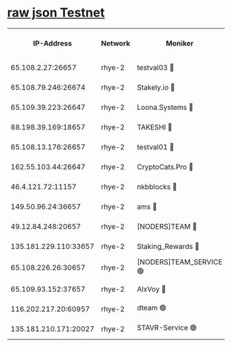 
[raw json Testnet](https://rpc-check.quickt.stavr.tech/quickt/rpc-quickt-result.json)
=


<table><tr><th>IP-Address</th><th>Network</th><th>Moniker</th><th>Latest Block Height</th><th>Earliest Block Height</th><th>Catching Up</th><th>Tx Index</th><th>Voting Power</th><th>Scan Time</th></tr><tr><td>65.108.2.27:26657</td><td>rhye-2</td><td>testval03 🔴</td><td>1390354</td><td>1</td><td>False</td><td>on</td><td>11002050</td><td>2024-03-24T00:10:02.150601084UTC</td></tr><tr><td>65.108.79.246:26674</td><td>rhye-2</td><td>Stakely.io 🔴</td><td>1390354</td><td>1</td><td>False</td><td>on</td><td>10010</td><td>2024-03-24T00:10:02.467169161UTC</td></tr><tr><td>65.109.39.223:26647</td><td>rhye-2</td><td>Loona.Systems 🔴</td><td>1390355</td><td>1</td><td>False</td><td>off</td><td>86949</td><td>2024-03-24T00:10:07.403183761UTC</td></tr><tr><td>88.198.39.169:18657</td><td>rhye-2</td><td>TAKESHI 🔴</td><td>1390355</td><td>1</td><td>False</td><td>off</td><td>40542</td><td>2024-03-24T00:10:07.958363205UTC</td></tr><tr><td>65.108.13.176:26657</td><td>rhye-2</td><td>testval01 🔴</td><td>1390355</td><td>1</td><td>False</td><td>on</td><td>13082010</td><td>2024-03-24T00:10:08.643291161UTC</td></tr><tr><td>162.55.103.44:26647</td><td>rhye-2</td><td>CryptoCats.Pro 🔴</td><td>1390360</td><td>1</td><td>False</td><td>off</td><td>9999</td><td>2024-03-24T00:10:36.277645518UTC</td></tr><tr><td>46.4.121.72:11157</td><td>rhye-2</td><td>nkbblocks 🔴</td><td>1390353</td><td>70101</td><td>False</td><td>off</td><td>81084</td><td>2024-03-24T00:09:55.361848855UTC</td></tr><tr><td>149.50.96.24:36657</td><td>rhye-2</td><td>ams 🔴</td><td>1366700</td><td>133501</td><td>False</td><td>on</td><td>10732</td><td>2024-03-24T00:10:21.823865347UTC</td></tr><tr><td>49.12.84.248:20657</td><td>rhye-2</td><td>[NODERS]TEAM 🔴</td><td>1390357</td><td>146001</td><td>False</td><td>on</td><td>59690</td><td>2024-03-24T00:10:19.418048101UTC</td></tr><tr><td>135.181.229.110:33657</td><td>rhye-2</td><td>Staking_Rewards 🔴</td><td>1390355</td><td>149101</td><td>False</td><td>on</td><td>9900</td><td>2024-03-24T00:10:07.727377230UTC</td></tr><tr><td>65.108.226.26:30657</td><td>rhye-2</td><td>[NODERS]TEAM_SERVICE 🟢</td><td>1390355</td><td>241501</td><td>False</td><td>on</td><td>0</td><td>2024-03-24T00:10:08.309964228UTC</td></tr><tr><td>65.109.93.152:37657</td><td>rhye-2</td><td>AlxVoy 🔴</td><td>1390354</td><td>315173</td><td>False</td><td>on</td><td>150351</td><td>2024-03-24T00:09:59.782683827UTC</td></tr><tr><td>116.202.217.20:60957</td><td>rhye-2</td><td>dteam 🟢</td><td>1390355</td><td>1334001</td><td>False</td><td>on</td><td>0</td><td>2024-03-24T00:10:05.041976745UTC</td></tr><tr><td>135.181.210.171:20027</td><td>rhye-2</td><td>STAVR-Service 🟢</td><td>1390357</td><td>1387501</td><td>False</td><td>on</td><td>0</td><td>2024-03-24T00:10:17.092859646UTC</td></tr></table>